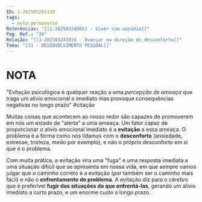 ```yaml
---
ID: 1-202503241138
tags:
  - nota-permanente
Referências: "[[1-202503240852 - Viver com ousadia]]"
Pag. Ref.: "20"
Relação: "[[1-202503241034 - Avançar na direção do desconforto]]"
Tema: "[[1 - DESENVOLVIMENTO PESSOAL]]"
---
```

# NOTA 

"Evitação psicológica é qualquer reação a uma *percepção de ameaça* que traga um alívio emocional e imediato mas provoque consequências negativas no longo prazo"  #citação

Muitas coisas que acontecem ao nosso redor são capazes de promoverem em nós um estado de "alerta" a uma ameaça. Um fator capaz de proporcionar o alívio emocional imediato é a **evitação** a essa ameaça. O problema é a forma como nós lidamos com o **desconforto** (ansiedade, estresse, tristeza, medo por exemplo), e não o próprio desconforto em si que é o problema.

Com muita prática, a evitação vira uma "fuga" e uma resposta imediata a uma situação difícil que se apresenta em nossa vida, em que sempre vamos julgar que o caminho correto é a evitação (por também ser o caminho mais fácil) e não o **enfrentamento do problema**. A evitação diz para o cérebro que é preferível **fugir das situações do que enfrentá-las**, gerando um alívio imediato a curto prazo, e um enorme custo a longo prazo.